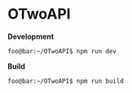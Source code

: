 # OTwoAPI

**Development**
```console
foo@bar:~/OTwoAPI$ npm run dev
```
**Build**
```console
foo@bar:~/OTwoAPI$ npm run build
```

